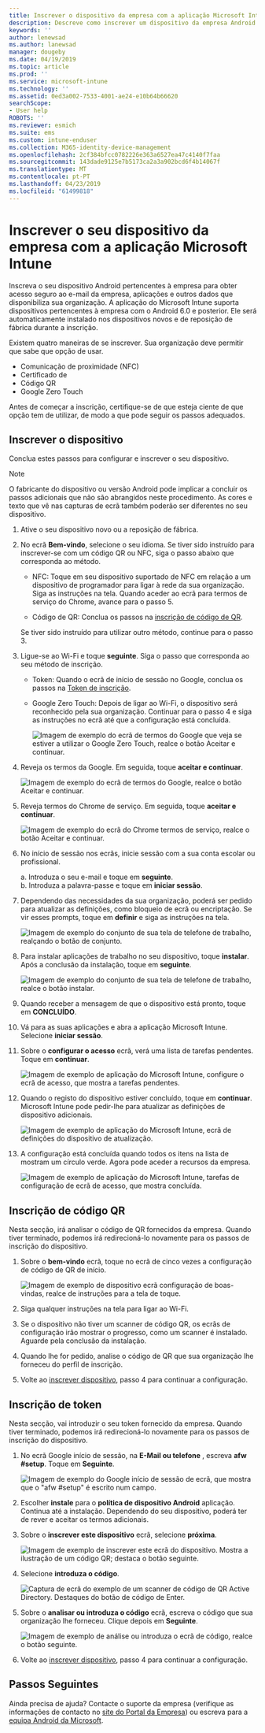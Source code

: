 ```yaml
---
title: Inscrever o dispositivo da empresa com a aplicação Microsoft Intune | Documentos da Microsoft
description: Descreve como inscrever um dispositivo da empresa Android no Intune
keywords: ''
author: lenewsad
ms.author: lanewsad
manager: dougeby
ms.date: 04/19/2019
ms.topic: article
ms.prod: ''
ms.service: microsoft-intune
ms.technology: ''
ms.assetid: 0ed3a002-7533-4001-ae24-e10b64b66620
searchScope:
- User help
ROBOTS: ''
ms.reviewer: esmich
ms.suite: ems
ms.custom: intune-enduser
ms.collection: M365-identity-device-management
ms.openlocfilehash: 2cf384bfcc0782226e363a6527ea47c4140f7faa
ms.sourcegitcommit: 143dade9125e7b5173ca2a3a902bcd6f4b14067f
ms.translationtype: MT
ms.contentlocale: pt-PT
ms.lasthandoff: 04/23/2019
ms.locfileid: "61499818"
---
```

# <a name="enroll-your-corporate-device-with-the-microsoft-intune-app"></a>Inscrever o seu dispositivo da empresa com a aplicação Microsoft Intune

Inscreva o seu dispositivo Android pertencentes à empresa para obter acesso seguro ao e-mail da empresa, aplicações e outros dados que disponibiliza sua organização. A aplicação do Microsoft Intune suporta dispositivos pertencentes à empresa com o Android 6.0 e posterior. Ele será automaticamente instalado nos dispositivos novos e de reposição de fábrica durante a inscrição. 

Existem quatro maneiras de se inscrever. Sua organização deve permitir que sabe que opção de usar.
 
* Comunicação de proximidade (NFC)  
* Certificado de  
* Código QR   
* Google Zero Touch  

Antes de começar a inscrição, certifique-se de que esteja ciente de que opção tem de utilizar, de modo a que pode seguir os passos adequados.  

## <a name="enroll-device"></a>Inscrever o dispositivo 
Conclua estes passos para configurar e inscrever o seu dispositivo.  

> [!NOTE]
> O fabricante do dispositivo ou versão Android pode implicar a concluir os passos adicionais que não são abrangidos neste procedimento. As cores e texto que vê nas capturas de ecrã também poderão ser diferentes no seu dispositivo.  

1. Ative o seu dispositivo novo ou a reposição de fábrica.  
2. No ecrã **Bem-vindo**, selecione o seu idioma.   Se tiver sido instruído para inscrever-se com um código QR ou NFC, siga o passo abaixo que corresponda ao método.  
     * NFC: Toque em seu dispositivo suportado de NFC em relação a um dispositivo de programador para ligar à rede da sua organização. Siga as instruções na tela. Quando aceder ao ecrã para termos de serviço do Chrome, avance para o passo 5.  

      * Código de QR: Conclua os passos na [inscrição de código de QR](#qr-code-enrollment).  

      Se tiver sido instruído para utilizar outro método, continue para o passo 3.    

1. Ligue-se ao Wi-Fi e toque **seguinte**. Siga o passo que corresponda ao seu método de inscrição. 

    * Token: Quando o ecrã de início de sessão no Google, conclua os passos na [Token de inscrição](#token-enrollment).    
    * Google Zero Touch: Depois de ligar ao Wi-Fi, o dispositivo será reconhecido pela sua organização. Continuar para o passo 4 e siga as instruções no ecrã até que a configuração está concluída.    
 
       ![Imagem de exemplo do ecrã de termos do Google que veja se estiver a utilizar o Google Zero Touch, realce o botão Aceitar e continuar.](./media/google-zero-touch-intune-app-01.png)   
   
4. Reveja os termos da Google. Em seguida, toque **aceitar e continuar**.  

      ![Imagem de exemplo do ecrã de termos do Google, realce o botão Aceitar e continuar.](./media/fully-managed-intune-app-04.png)   

6. Reveja termos do Chrome de serviço. Em seguida, toque **aceitar e continuar**.  

   ![Imagem de exemplo do ecrã do Chrome termos de serviço, realce o botão Aceitar e continuar.](./media/fully-managed-intune-app-06.png)   

7. No início de sessão nos ecrãs, inicie sessão com a sua conta escolar ou profissional.   

    a. Introduza o seu e-mail e toque em **seguinte**.      
    b. Introduza a palavra-passe e toque em **iniciar sessão**.  

8. Dependendo das necessidades da sua organização, poderá ser pedido para atualizar as definições, como bloqueio de ecrã ou encriptação. Se vir esses prompts, toque em **definir** e siga as instruções na tela.  

   ![Imagem de exemplo do conjunto de sua tela de telefone de trabalho, realçando o botão de conjunto.](./media/fully-managed-intune-app-10.png)   

9. Para instalar aplicações de trabalho no seu dispositivo, toque **instalar**. Após a conclusão da instalação, toque em **seguinte**.  

   ![Imagem de exemplo do conjunto de sua tela de telefone de trabalho, realce o botão instalar.](./media/fully-managed-intune-app-11.png)   

10. Quando receber a mensagem de que o dispositivo está pronto, toque em **CONCLUÍDO**. 

11. Vá para as suas aplicações e abra a aplicação Microsoft Intune. Selecione **iniciar sessão**. 

12. Sobre o **configurar o acesso** ecrã, verá uma lista de tarefas pendentes. Toque em **continuar**.  

       ![Imagem de exemplo de aplicação do Microsoft Intune, configure o ecrã de acesso, que mostra a tarefas pendentes.](./media/fully-managed-intune-app-14.png)   

13. Quando o registo do dispositivo estiver concluído, toque em **continuar**. Microsoft Intune pode pedir-lhe para atualizar as definições de dispositivo adicionais.   

       ![Imagem de exemplo de aplicação do Microsoft Intune, ecrã de definições do dispositivo de atualização.](./media/fully-managed-intune-app-15-2.png)   

14. A configuração está concluída quando todos os itens na lista de mostram um círculo verde. Agora pode aceder a recursos da empresa.  

       ![Imagem de exemplo de aplicação do Microsoft Intune, tarefas de configuração de ecrã de acesso, que mostra concluída.](./media/fully-managed-intune-app-16.png)   


## <a name="qr-code-enrollment"></a>Inscrição de código QR  
Nesta secção, irá analisar o código de QR fornecidos da empresa.  Quando tiver terminado, podemos irá redirecioná-lo novamente para os passos de inscrição do dispositivo.     
  
1. Sobre o **bem-vindo** ecrã, toque no ecrã de cinco vezes a configuração de código de QR de início.  

   ![Imagem de exemplo de dispositivo ecrã configuração de boas-vindas, realce de instruções para a tela de toque.](./media/qr-code-intune-app-01.png)  

2. Siga qualquer instruções na tela para ligar ao Wi-Fi.  
3. Se o dispositivo não tiver um scanner de código QR, os ecrãs de configuração irão mostrar o progresso, como um scanner é instalado. Aguarde pela conclusão da instalação.  
4. Quando lhe for pedido, analise o código de QR que sua organização lhe forneceu do perfil de inscrição.  
5. Volte ao [inscrever dispositivo](#enroll-device), passo 4 para continuar a configuração.  

## <a name="token-enrollment"></a>Inscrição de token  
Nesta secção, vai introduzir o seu token fornecido da empresa. Quando tiver terminado, podemos irá redirecioná-lo novamente para os passos de inscrição do dispositivo.  

1. No ecrã Google início de sessão, na **E-Mail ou telefone** , escreva **afw #setup**. Toque em **Seguinte**. 

   ![Imagem de exemplo do Google início de sessão de ecrã, que mostra que o "afw #setup" é escrito num campo.](./media/token-intune-app-01.png)   

2. Escolher **instale** para o **política de dispositivo Android** aplicação. Continua até a instalação. Dependendo do seu dispositivo, poderá ter de rever e aceitar os termos adicionais.    

3. Sobre o **inscrever este dispositivo** ecrã, selecione **próxima**.  

   ![Imagem de exemplo de inscrever este ecrã do dispositivo. Mostra a ilustração de um código QR; destaca o botão seguinte.](./media/token-intune-app-02.png)  

4. Selecione **introduza o código**.

   ![Captura de ecrã do exemplo de um scanner de código de QR Active Directory. Destaques do botão de código de Enter.](./media/token-intune-app-03.png)  

5. Sobre o **analisar ou introduza o código** ecrã, escreva o código que sua organização lhe forneceu.  Clique depois em **Seguinte**.  

   ![Imagem de exemplo de análise ou introduza o ecrã de código, realce o botão seguinte.](./media/token-intune-app-04.png)  

6. Volte ao [inscrever dispositivo](#enroll-device), passo 4 para continuar a configuração.  



## <a name="next-steps"></a>Passos Seguintes   
Ainda precisa de ajuda? Contacte o suporte da empresa (verifique as informações de contacto no [site do Portal da Empresa](https://go.microsoft.com/fwlink/?linkid=2010980)) ou escreva para a <a href="mailto:wintunedroidfbk@microsoft.com?subject=I'm having trouble with enrolling my Android device&body=Describe the issue you're experiencing here.">equipa Android da Microsoft</a>.  
